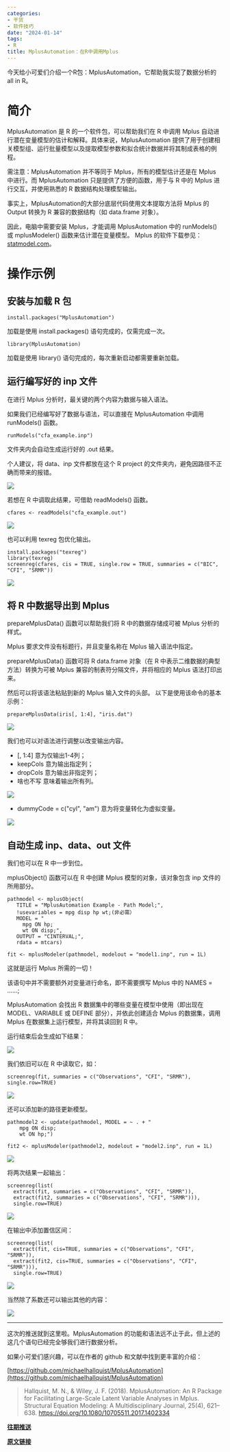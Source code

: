 ```yaml
---
categories:
- 干货
- 软件技巧
date: "2024-01-14"
tags:
- R
title: MplusAutomation：在R中调用Mplus
---
```


今天给小可爱们介绍一个R包：MplusAutomation，它帮助我实现了数据分析的 all in R。

<!--more-->

# 简介

MplusAutomation 是 R 的一个软件包，可以帮助我们在 R 中调用 Mplus 自动进行潜在变量模型的估计和解释。具体来说，MplusAutomation 提供了用于创建相关模型组、运行批量模型以及提取模型参数和拟合统计数据并将其制成表格的例程。

需注意：MplusAutomation 并不等同于 Mplus，所有的模型估计还是在 Mplus 中进行。而 MplusAutomation 只是提供了方便的函数，用于与 R 中的 Mplus 进行交互，并使用熟悉的 R 数据结构处理模型输出。

事实上，MplusAutomation的大部分底层代码使用文本提取方法将 Mplus 的 Output 转换为 R 兼容的数据结构（如 data.frame 对象）。

因此，电脑中需要安装 Mplus，才能调用 MplusAutomation 中的 runModels() 或 mplusModeler() 函数来估计潜在变量模型。 Mplus 的软件下载参见：[statmodel.com](http://www.statmodel.com)。

# 操作示例

## 安装与加载 R 包

```
install.packages("MplusAutomation")
```
加载是使用 install.packages() 语句完成的，仅需完成一次。

```
library(MplusAutomation)
```
加载是使用 library() 语句完成的，每次重新启动都需要重新加载。

## 运行编写好的 inp 文件

在进行 Mplus 分析时，最关键的两个内容为数据与输入语法。

如果我们已经编写好了数据与语法，可以直接在 MplusAutomation 中调用 runModels() 函数。

```
runModels("cfa_example.inp") 
```
文件夹内会自动生成运行好的 .out 结果。

个人建议，将 data、inp 文件都放在这个 R project 的文件夹内，避免因路径不正确而带来的报错。

![](https://tie-1315290370.cos.ap-beijing.myqcloud.com/Paper/202401142247926.png)

若想在 R 中调取此结果，可借助 readModels() 函数。

```
cfares <- readModels("cfa_example.out") 
```

![](https://tie-1315290370.cos.ap-beijing.myqcloud.com/Paper/202401142247615.png)

也可以利用 texreg 包优化输出。

```
install.packages("texreg")
library(texreg)
screenreg(cfares, cis = TRUE, single.row = TRUE, summaries = c("BIC", "CFI", "SRMR"))
```

![](https://tie-1315290370.cos.ap-beijing.myqcloud.com/Paper/202401142250276.png)

## 将 R 中数据导出到 Mplus

prepareMplusData() 函数可以帮助我们将 R 中的数据存储成可被 Mplus 分析的样式。

Mplus 要求文件没有标题行，并且变量名称在 Mplus 输入语法中指定。 

prepareMplusData() 函数可将 R data.frame 对象（在 R 中表示二维数据的典型方法）转换为可被 Mplus 兼容的制表符分隔文件，并将相应的 Mplus 语法打印出来。 

然后可以将该语法粘贴到新的 Mplus 输入文件的头部。 以下是使用该命令的基本示例：

```
prepareMplusData(iris[, 1:4], "iris.dat")
```

![](https://tie-1315290370.cos.ap-beijing.myqcloud.com/Paper/202401142250359.png)

我们也可以对语法进行调整以改变输出内容。

- [, 1:4] 意为仅输出1-4列；
- keepCols 意为输出指定列；
- dropCols 意为输出非指定列；
- 啥也不写 意味着输出所有列。

![](https://tie-1315290370.cos.ap-beijing.myqcloud.com/Paper/202401142250094.png)

- dummyCode = c("cyl", "am") 意为将变量转化为虚拟变量。

![](https://tie-1315290370.cos.ap-beijing.myqcloud.com/Paper/202401142251416.png)

## 自动生成 inp、data、out 文件

我们也可以在 R 中一步到位。

mplusObject() 函数可以在 R 中创建 Mplus 模型的对象，该对象包含 inp 文件的所用部分。

```
pathmodel <- mplusObject(
   TITLE = "MplusAutomation Example - Path Model;",
   !usevariables = mpg disp hp wt;(非必需）
   MODEL = "
     mpg ON hp;
     wt ON disp;",
   OUTPUT = "CINTERVAL;",
   rdata = mtcars)

fit <- mplusModeler(pathmodel, modelout = "model1.inp", run = 1L)
```

这就是运行 Mplus 所需的一切！ 

该语句中并不需要额外对变量进行命名，即不需要撰写 Mplus 中的 NAMES = ……;

MplusAutomation 会找出 R 数据集中的哪些变量在模型中使用（即出现在MODEL、VARIABLE 或 DEFINE 部分），并依此创建适合 Mplus 的数据集，调用 Mplus 在数据集上运行模型，并将其读回到 R 中。

运行结束后会生成如下结果：

![](https://tie-1315290370.cos.ap-beijing.myqcloud.com/Paper/202401142251413.png)

我们依旧可以在 R 中读取它，如：

```
screenreg(fit, summaries = c("Observations", "CFI", "SRMR"), single.row=TRUE)
```

![](https://tie-1315290370.cos.ap-beijing.myqcloud.com/Paper/202401142251117.png)

还可以添加新的路径更新模型。


```
pathmodel2 <- update(pathmodel, MODEL = ~ . + "
    mpg ON disp;
    wt ON hp;")

fit2 <- mplusModeler(pathmodel2, modelout = "model2.inp", run = 1L)
```

![](https://tie-1315290370.cos.ap-beijing.myqcloud.com/Paper/202401142251819.png)

将两次结果一起输出：

```
screenreg(list(
  extract(fit, summaries = c("Observations", "CFI", "SRMR")),
  extract(fit2, summaries = c("Observations", "CFI", "SRMR"))),
  single.row=TRUE)
```

![](https://tie-1315290370.cos.ap-beijing.myqcloud.com/Paper/202401142251845.png)

在输出中添加置信区间：

```
screenreg(list(
  extract(fit, cis=TRUE, summaries = c("Observations", "CFI", "SRMR")),
  extract(fit2, cis=TRUE, summaries = c("Observations", "CFI", "SRMR"))),
  single.row=TRUE)
```

![](https://tie-1315290370.cos.ap-beijing.myqcloud.com/Paper/202401142251328.png)

当然除了系数还可以输出其他的内容：

![](https://tie-1315290370.cos.ap-beijing.myqcloud.com/Paper/202401142251355.png)

---

这次的推送就到这里啦。MplusAutomation 的功能和语法远不止于此，但上述的这几个语句已经完全够我们进行数据分析。

如果小可爱们感兴趣，可以在作者的 github 和文献中找到更丰富的介绍：

[https://github.com/michaelhallquist/MplusAutomation](https://github.com/michaelhallquist/MplusAutomation)

> Hallquist, M. N., & Wiley, J. F. (2018). MplusAutomation: An R Package for Facilitating Large-Scale Latent Variable Analyses in Mplus. Structural Equation Modeling: A Multidisciplinary Journal, 25(4), 621–638. https://doi.org/10.1080/10705511.2017.1402334

[**往期推送**](https://mp.weixin.qq.com/s?__biz=MzIwMDk1OTM2OQ==&mid=2247488061&idx=1&sn=263c0515643b654b4e48872ec32c1fff&chksm=96f466dba183efcd3c375c7ed27271fa935ddcbdb7f25974c3b3c60ad8da454c6e6839603f97&token=1747323943&lang=zh_CN#rd)

[**原文链接**](https://mp.weixin.qq.com/s?__biz=MzIwMDk1OTM2OQ==&mid=2247489580&idx=1&sn=4e3c9a18f84249d2c2466c9f8f47366c&chksm=96f46ccaa183e5dccfcb26f7a168899f36f8587213b058e89939b994cd0bf9a9c3dbde5d5750&token=137105966&lang=zh_CN#rd)
